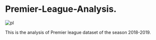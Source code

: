 # Premier-League-Analysis.
![pl](https://user-images.githubusercontent.com/52133349/119481138-0272d900-bd70-11eb-9f4b-cb97e263e90c.png)



This is the analysis of Premier league dataset of the season 2018-2019.
